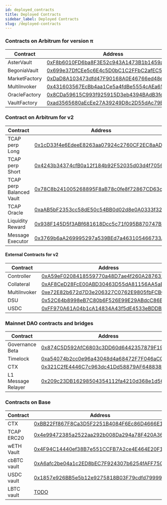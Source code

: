 ```yaml
---
id: deployed_contracts
title: Deployed Contracts
sidebar_label: Deployed Contracts
slug: /deployed-contracts
---
```


### Contracts on Arbitrum for version π

|Contract|Address|
|--------|-------|
| AsterVault          | [0xF8b6010FD6ba8F3E52c943A1473B1b1459a73094](https://arbiscan.io/address/0xF8b6010FD6ba8F3E52c943A1473B1b1459a73094#code)  |
| BegoniaVault          | [0x699e37DfCEe5c6E4c5D0bC1C2FFbC2afEC55f6FB](https://arbiscan.io/address/0x699e37DfCEe5c6E4c5D0bC1C2FFbC2afEC55f6FB#code)  |
| MarketFactory        | [0xDaD8A103473dfd47F90168A0E46766ed48e26EC7](https://arbiscan.io/address/0xDaD8A103473dfd47F90168A0E46766ed48e26EC7#code)  |
| MultiInvoker        | [0x431603567EcBb4aa1Ce5a4fdBe5554cAEa658832](https://arbiscan.io/address/0x431603567EcBb4aa1Ce5a4fdBe5554cAEa658832#code)  |
| OracleFactory        | [0x8CDa59615C993f925915D3eb4394BAdB3feEF413](https://arbiscan.io/address/0x8CDa59615C993f925915D3eb4394BAdB3feEF413#code)  |
| VaultFactory        | [0xad3565680aEcEe27A39249D8c2D55dAc79BE5Ad0](https://arbiscan.io/address/0xad3565680aEcEe27A39249D8c2D55dAc79BE5Ad0#code)  |



### Contract on Arbitrum for v2

| Contract                 | Address                                                                                                                    |
|--------------------------|----------------------------------------------------------------------------------------------------------------------------|
| TCAP perp Long           | [0x1cD33f4e6EdeeE8263aa07924c2760CF2EC8aAD0](https://arbiscan.io/address/0x1cD33f4e6EdeeE8263aa07924c2760CF2EC8aAD0#code)  |
| TCAP perp Short          | [0x4243b34374cfB0a12f184b92F52035d03d4f7056](https://arbiscan.io/address/0x4243b34374cfB0a12f184b92F52035d03d4f7056#code)  |
| TCAP perp Balanced Vault | [0x78C8b241005268895F8aB78c0fe8f72867CD63c2](https://arbiscan.io/address/0x78C8b241005268895F8aB78c0fe8f72867CD63c2#code)  |
| TCAP Oracle              | [0xaAB5bF2353cc58dE50c54BB0d02d8e0A0333f322](https://arbiscan.io/address/0xaAB5bF2353cc58dE50c54BB0d02d8e0A0333f322#code)  |
| Liquidity Reward         | [0x938F145D5f3ABf681618Dcc5c71f095B870747Ba](https://arbiscan.io/address/0x938F145D5f3ABf681618Dcc5c71f095B870747Ba#code)  |
| Message Executor         | [0x3769b6aA269995297a539BEd7a463105466733A5](https://arbiscan.io/address/0x3769b6aA269995297a539BEd7a463105466733A5#code)  |

#### External Contracts for v2

| Contract            | Address                                                                                                                    |
|---------------------|----------------------------------------------------------------------------------------------------------------------------|
| Controller          | [0xA59eF0208418559770a48D7ae4f260A28763167B](https://arbiscan.io/address/0xA59eF0208418559770a48D7ae4f260A28763167B#code)  |
| Collateral          | [0xAF8CeD28FcE00ABD30463D55dA81156AA5aEEEc2](https://arbiscan.io/address/0xAF8CeD28FcE00ABD30463D55dA81156AA5aEEEc2#code)  |
| MultiInvoker        | [0xe72E82b672d7D3e206327C0762E9805fbFCBCa92](https://arbiscan.io/address/0xe72E82b672d7D3e206327C0762E9805fbFCBCa92#code)  |
| DSU                 | [0x52C64b8998eB7C80b6F526E99E29ABdcC86B841b](https://arbiscan.io/address/0x52C64b8998eB7C80b6F526E99E29ABdcC86B841b#code)  |
| USDC                | [0xFF970A61A04b1cA14834A43f5dE4533eBDDB5CC8](https://arbiscan.io/address/0xFF970A61A04b1cA14834A43f5dE4533eBDDB5CC8#code)  |


### Mainnet DAO contracts and bridges

| Contract             | Address                                                                                                                    |
|----------------------|----------------------------------------------------------------------------------------------------------------------------|
| Governance Beta      | [0x874C5D592AfC6803c3DD60d6442357879F196d5b](https://etherscan.io/address/0x874C5D592AfC6803c3DD60d6442357879F196d5b#code)  |
| Timelock             | [0xa54074b2cc0e96a43048d4a68472F7F046aC0DA8](https://etherscan.io/address/0xa54074b2cc0e96a43048d4a68472F7F046aC0DA8#code)  |
| CTX                  | [0x321C2fE4446C7c963dc41Dd58879AF648838f98D](https://etherscan.io/address/0x321C2fE4446C7c963dc41Dd58879AF648838f98D#code)  |
| L1 Message Relayer   | [0x209c23DB16298504354112fa4210d368e1d564dA](https://etherscan.io/address/0x209c23DB16298504354112fa4210d368e1d564dA#code)  |


### Contracts on Base

| Contract    | Address                                                                                                               |
|-------------|-----------------------------------------------------------------------------------------------------------------------|
| CTX         | [0xBB22Ff867F8Ca3D5F2251B4084F6Ec86D4666E14](https://basescan.org/address/0xBB22Ff867F8Ca3D5F2251B4084F6Ec86D4666E14) |
| TCAP ERC20  | [0x4e99472385a2522aa292b008Da294a78F420A367](https://basescan.org/address/0x4e99472385a2522aa292b008Da294a78F420A367) |
| wETH Vault  | [0x4F94C14440ef38B7e551CCFB7A2ce4E464E20F14](https://basescan.org/address/0x4F94C14440ef38B7e551CCFB7A2ce4E464E20F14) |
| cbBTC vault | [0xA6afc2be04a1c2ED8bEC7F924307b6254fAFF750](https://basescan.org/address/0xA6afc2be04a1c2ED8bEC7F924307b6254fAFF750) |
| USDC vault  | [0x1857e926BB5e5b12e9275818B03F79cdfd799999](https://basescan.org/address/0x1857e926BB5e5b12e9275818B03F79cdfd799999) |
| LBTC vault  | [TODO](https://basescan.org/address/TODO)                                                                                 |
